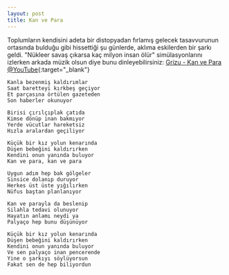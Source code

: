 ```yaml
---
layout: post
title: Kan ve Para
---
```


Toplumların kendisini adeta bir distopyadan fırlamış gelecek tasavvurunun ortasında bulduğu gibi hissettiği şu günlerde, aklıma eskilerden bir şarkı geldi. "Nükleer savaş çıkarsa kaç milyon insan ölür" simülasyonlarını izlerken arkada müzik olsun diye bunu dinleyebilirsiniz: [Grizu - Kan ve Para @YouTube](https://youtu.be/mrj7ECrKjWs){:target="_blank"}

~~~
Kanla bezenmiş kaldırımlar
Saat baretteyi kırkbeş geçiyor
Et parçasına örtülen gazeteden
Son haberler okunuyor

Birisi çırılçıplak çatıda
Kimse dönüp inan bakmıyor
Yerde vücutlar hareketsiz
Hızla aralardan geçiliyor

Küçük bir kız yolun kenarında
Düşen bebeğini kaldırırken
Kendini onun yanında buluyor
Kan ve para, kan ve para

Uygun adım hep bak gölgeler
Sinsice dolanıp duruyor
Herkes üst üste yığılırken
Nüfus baştan planlanıyor

Kan ve parayla da beslenip
Silahla tedavi olunuyor
Hayatın anlamı neydi ya
Palyaço hep bunu düşünüyor

Küçük bir kız yolun kenarında
Düşen bebeğini kaldırırken
Kendini onun yanında buluyor
Ve sen palyaço inan pencerende
Yine o şarkıyı söylüyorsun
Fakat sen de hep biliyordun
~~~